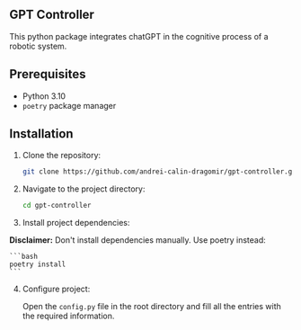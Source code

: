 ## GPT Controller

This python package integrates chatGPT in the cognitive process of a robotic system.

## Prerequisites

- Python 3.10
- `poetry` package manager

## Installation

1. Clone the repository:

   ```bash
   git clone https://github.com/andrei-calin-dragomir/gpt-controller.git

2. Navigate to the project directory:

    ```bash
    cd gpt-controller

3. Install project dependencies:

**Disclaimer:** Don't install dependencies manually. Use poetry instead:

    ```bash
    poetry install
    ```
4. Configure project:

    Open the `config.py` file in the root directory and fill all the entries with the required information.
